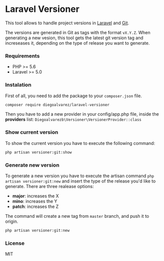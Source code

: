 # Laravel Versioner

This tool allows to handle project versions in [Laravel](https://laravel.com/) and [Git](https://git-scm.com/).

The versions are generated in Git as tags with the format `vX.Y.Z`. When generating a new vesion, this tool gets the latest git version tag and increseases it, depending on the type of release you want to generate.

### Requirements

- PHP >= 5.6
- Laravel >= 5.0

### Instalation

First of all, you need to add the package to your `composer.json` file.
```sh
composer require diegoalvarez/laravel-versioner
```

Then you have to add a new provider in your config/app.php file, inside the **providers** list:
`Diegoalvarezb\Versioner\VersionerProvider::class`

### Show current version

To show the current version you have to execute the following command:
```sh
php artisan versioner:git:show
```

### Generate new version

To generate a new version you have to execute the artisan command `php artisan versioner:git:new` and insert the type of the release you'd like to generate. There are three realease options:
- **major**: increases the X
- **mino**: increases the Y
- **patch**: increases the Z

The command will create a new tag from `master` branch, and push it to origin.

```sh
php artisan versioner:git:new
```

### License

MIT
